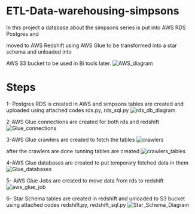 # ETL-Data-warehousing-simpsons
In this project a database about the simpsons series is put into AWS RDS Postgres and 

moved to AWS Redshift using AWS Glue to be transformed into a star schema and unloaded into

AWS S3 bucket to be used in Bi tools later. 
![AWS_diagram](https://github.com/Somaya-Abdou/ETL-Data-warehousing-simpsons/assets/87602679/2b94e7f6-e218-4d05-b5b4-c64677891e61)

# Steps
1- Postgres RDS is created in AWS and simpsons tables are created and uploaded using attached codes rds.py, rds_sql.py 
![rds_db_diagram](https://github.com/Somaya-Abdou/ETL-Data-warehousing-simpsons/assets/87602679/672146f0-523c-4345-a51f-6f7081dcec53)


2-AWS Glue connections are created for both rds and redshift
![Glue_connections](https://github.com/Somaya-Abdou/ETL-Data-warehousing-simpsons/assets/87602679/430d1551-c471-4958-bd1e-d3f685854555)

3-AWS Glue crawlers are created to fetch the tables
![crawlers](https://github.com/Somaya-Abdou/ETL-Data-warehousing-simpsons/assets/87602679/83e00a50-4f0a-47a3-8d91-c19a2c155682)

after the crawlers are done running tables are created 
![crawlers_tables](https://github.com/Somaya-Abdou/ETL-Data-warehousing-simpsons/assets/87602679/4ab3488d-b737-44f5-ac5e-92d35a882309)

4-AWS Glue databases are created to put temporary fetched data in them
![Glue_databases](https://github.com/Somaya-Abdou/ETL-Data-warehousing-simpsons/assets/87602679/57478785-34c5-4f62-ad6f-97f3cce65f2e)

5- AWS Glue Jobs are created to move data from rds to redshift 
![aws_glue_job](https://github.com/Somaya-Abdou/ETL-Data-warehousing-simpsons/assets/87602679/472a57ff-ad28-4465-8221-5e221fe362a2)

6- Star Schema tables are created in redshift and unloaded to S3 bucket using attached codes redshift.py, redshift_sql.py 
![Star_Schema_Diagram](https://github.com/Somaya-Abdou/ETL-Data-warehousing-simpsons/assets/87602679/6b95ff4f-c3e0-4f69-9ec0-675ab090f022)





